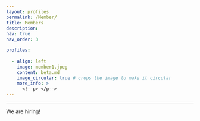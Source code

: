 ```yaml
---
layout: profiles
permalink: /Member/
title: Members
description: 
nav: true
nav_order: 3

profiles:
 
  - align: left
    image: member1.jpeg
    content: beta.md
    image_circular: true # crops the image to make it circular
    more_info: >
      <!--p> </p-->
---
```

---

We are hiring! 
